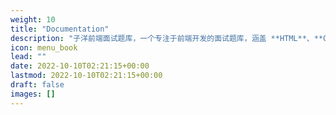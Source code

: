 ```yaml
---
weight: 10
title: "Documentation"
description: "子洋前端面试题库，一个专注于前端开发的面试题库，涵盖 ​**HTML**、**CSS**、**JavaScript**、**React**、**Vue**​ 等热门技术栈。帮助你快速掌握面试核心知识点，轻松应对前端面试挑战！"
icon: menu_book
lead: ""
date: 2022-10-10T02:21:15+00:00
lastmod: 2022-10-10T02:21:15+00:00
draft: false
images: []
---
```


